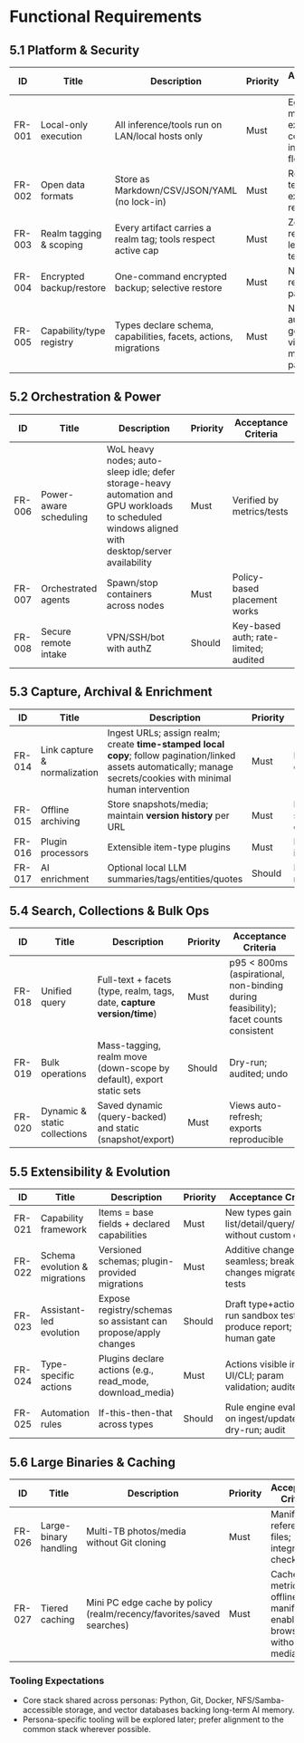 # Functional Requirements

## 5.1 Platform & Security

| ID | Title | Description | Priority | Acceptance Criteria |
| --- | --- | --- | --- | --- |
| FR-001 | Local-only execution | All inference/tools run on LAN/local hosts only | Must | Egress monitor: 0 external connections in core flows |
| FR-002 | Open data formats | Store as Markdown/CSV/JSON/YAML (no lock-in) | Must | Round-trip tests; external readability |
| FR-003 | Realm tagging & scoping | Every artifact carries a realm tag; tools respect active cap | Must | Zero cross-realm leakage in tests |
| FR-004 | Encrypted backup/restore | One-command encrypted backup; selective restore | Must | Nightly job; restore drills pass |
| FR-005 | Capability/type registry | Types declare schema, capabilities, facets, actions, migrations | Must | New types auto-gain generic views; migrations pass tests |

## 5.2 Orchestration & Power

| ID | Title | Description | Priority | Acceptance Criteria |
| --- | --- | --- | --- | --- |
| FR-006 | Power-aware scheduling | WoL heavy nodes; auto-sleep idle; defer storage-heavy automation and GPU workloads to scheduled windows aligned with desktop/server availability | Must | Verified by metrics/tests |
| FR-007 | Orchestrated agents | Spawn/stop containers across nodes | Must | Policy-based placement works |
| FR-008 | Secure remote intake | VPN/SSH/bot with authZ | Should | Key-based auth; rate-limited; audited |

## 5.3 Capture, Archival & Enrichment

| ID | Title | Description | Priority | Acceptance Criteria |
| --- | --- | --- | --- | --- |
| FR-014 | Link capture & normalization | Ingest URLs; assign realm; create **time-stamped local copy**; follow pagination/linked assets automatically; manage secrets/cookies with minimal human intervention | Must | Paste URL → archived artifact with canonical URL + capture timestamp |
| FR-015 | Offline archiving | Store snapshots/media; maintain **version history** per URL | Must | Items render offline; checksums saved; captures listed chronologically |
| FR-016 | Plugin processors | Extensible item-type plugins | Must | Hooks: identify/fetch/enrich/render/schedule |
| FR-017 | AI enrichment | Optional local LLM summaries/tags/entities/quotes | Should | Realm-aware; skippable; provenance recorded |

## 5.4 Search, Collections & Bulk Ops

| ID | Title | Description | Priority | Acceptance Criteria |
| --- | --- | --- | --- | --- |
| FR-018 | Unified query | Full-text + facets (type, realm, tags, date, **capture version/time**) | Must | p95 < 800ms (aspirational, non-binding during feasibility); facet counts consistent |
| FR-019 | Bulk operations | Mass-tagging, realm move (down-scope by default), export static sets | Should | Dry-run; audited; undo |
| FR-020 | Dynamic & static collections | Saved dynamic (query-backed) and static (snapshot/export) | Must | Views auto-refresh; exports reproducible |

## 5.5 Extensibility & Evolution

| ID | Title | Description | Priority | Acceptance Criteria |
| --- | --- | --- | --- | --- |
| FR-021 | Capability framework | Items = base fields + declared capabilities | Must | New types gain list/detail/query/export without custom code |
| FR-022 | Schema evolution & migrations | Versioned schemas; plugin-provided migrations | Must | Additive changes seamless; breaking changes migrate in tests |
| FR-023 | Assistant-led evolution | Expose registry/schemas so assistant can propose/apply changes | Should | Draft type+actions, run sandbox tests, produce report; human gate |
| FR-024 | Type-specific actions | Plugins declare actions (e.g., read_mode, download_media) | Must | Actions visible in UI/CLI; param validation; audited |
| FR-025 | Automation rules | If-this-then-that across types | Should | Rule engine evaluates on ingest/update; dry-run; audit |

## 5.6 Large Binaries & Caching

| ID | Title | Description | Priority | Acceptance Criteria |
| --- | --- | --- | --- | --- |
| FR-026 | Large-binary handling | Multi-TB photos/media without Git cloning | Must | Manifests reference files; integrity via checksums |
| FR-027 | Tiered caching | Mini PC edge cache by policy (realm/recency/favorites/saved searches) | Must | Cache metrics; offline manifests enable browsing without full media |

### Tooling Expectations
- Core stack shared across personas: Python, Git, Docker, NFS/Samba-accessible storage, and vector databases backing long-term AI memory.
- Persona-specific tooling will be explored later; prefer alignment to the common stack wherever possible.
